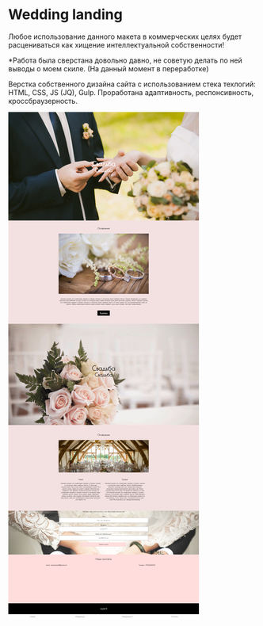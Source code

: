 # Wedding landing

<important>Любое использование данного макета в коммерческих целях будет расцениваться как хищение интеллектуальной собственности!</important>

*Работа была сверстана довольно давно, не советую делать по ней выводы о моем скиле. (На данный момент в переработке)

Верстка собственного дизайна сайта с использованием стека техлогий: HTML, CSS, JS (JQ), Gulp. Проработана адаптивность, респонсивность, кроссбраузерность.



![alt text](https://github.com/AlexJustFly/Wedding-site-model/blob/master/wedding_full.jpg)
